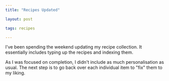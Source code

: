 ```yaml
---
title: "Recipes Updated"

layout: post

tags: recipes

---
```


I've been spending the weekend updating my recipe collection. It essentially includes typing up the recipes and indexing them.

As I was focused on completion, I didn't include as much personalisation as usual. The next step is to go back over each individual item to "fix" them to my liking.

